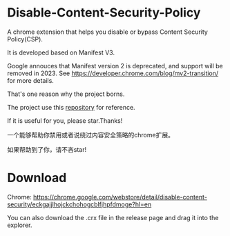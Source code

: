 # Disable-Content-Security-Policy
A chrome extension that helps you disable or bypass Content Security Policy(CSP).

It is developed based on Manifest V3.

Google annouces that Manifest version 2 is deprecated, and support will be removed in 2023. See https://developer.chrome.com/blog/mv2-transition/ for more details.

That's one reason why the project borns.

The project use this <a href="https://github.com/PhilGrayson/chrome-csp-disable">repository</a> for reference.

If it is useful for you, please star.Thanks!

一个能够帮助你禁用或者说绕过内容安全策略的chrome扩展。

如果帮助到了你，请不吝star!

# Download

Chrome: https://chrome.google.com/webstore/detail/disable-content-security/eckgajjlhojckchohogcblfjhpfdmoge?hl=en

You can also download the .crx file in the release page and drag it into the explorer.
